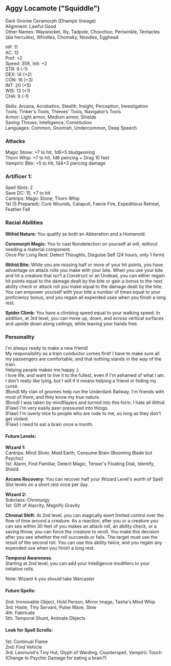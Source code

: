 ## Aggy Locamote ("Squiddle") 
Dark Gnome Ceramorph (Dhampir lineage) \
Alignment: Lawful Good \
Other Names: Waywocket, Illy, Tadpole, Choochoo, Periwinkle, Tentacles (ala hercules), Whistles, Chomsky, Noodles, Egghead

HP: 11 \
AC: 12 \
Prof: +2 \
Speed: 35ft, Init: +2 \
STR: 9  (-1) \
DEX: 14 (+2) \
CON: 16 (+3) \
INT: 20 (+5) \
WIS: 12 (+1) \
CHA: 9  (-1) 

Skills: Arcana, Acrobatics, Stealth, Insight, Perception, Investigation \
Tools: Tinker's Tools, Thieves' Tools, Navigator’s Tools \
Armor: Light armor, Medium armor, Shields \
Saving Throws: Intelligence, Constitution \
Languages: Common, Gnomish, Undercommon, Deep Speech

### Attacks
Magic Stone: +7 to hit, 1d6+5 bludgeoning \
Thorn Whip: +7 to hit, 1d6 peircing + Drag 10 feet \
Vampiric Bite: +5 to hit, 1d4+3 piercing damage

### Artificer 1: 
Spell Slots: 2 \
Save DC: 15, +7 to hit \
Cantrips: Magic Stone, Thorn Whip \
1st (5 Prepared): Cure Wounds, Catapult, Faerie Fire, Expeditious Retreat, Feather Fall

### Racial Abilities
**Illithid Nature:**
You qualify as both an Abberation and a Humanoid. 

**Ceremorph Magic:**
You to cast Nondetection on yourself at will, without needing a material component. \
Once Per Long Rest: Detect Thoughts, Disguise Self (24 hours, only 1 form) 

**Illithid Bite:**
While you are missing half or more of your hit points, you have advantage on attack rolls you make with your bite. When you use your bite and hit a creature that isn’t a Construct or an Undead, you can either regain hit points equal to the damage dealt by the bite or gain a bonus to the next ability check or attack roll you make equal to the damage dealt by the bite. You can empower yourself with your bite a number of times equal to your proficiency bonus, and you regain all expended uses when you finish a long rest.

**Spider Climb:** You have a climbing speed equal to your walking speed. In addition, at 3rd level, you can move up, down, and across vertical surfaces and upside down along ceilings, while leaving your hands free.

### Personality
I'm always ready to make a new friend! \
My responsibility as a train conductor comes first! I have to make sure all my passengers are comfortable, and that nothing stands in the way of the train. \
Helping people makes me happy :) \
I love life, and want to live it to the fullest, even if I'm ashamed of what I am. \
I don't really like lying, but I will if it means helping a friend or hiding my curse. \
(Bond) My clan of gnomes help run the Underdark Railway. I'm friends with most of them, and they know my true nature. \
(Bond) I was taken by mindflayers and turned into this form. I hate all illithid. \
(Flaw) I'm very easily peer pressured into things. \
(Flaw) I'm overly nice to people who are rude to me, so long as they don't get violent. \
(Flaw) I need to eat a brain once a month. 


#### Future Levels:
**Wizard 1:** \
Cantrips: Mind Sliver, Mold Earth, Consume Brain (Booming Blade but Psychic) \
1st: Alarm, Find Familiar, Detect Magic, Tenser's Floating Disk, Identify, Shield 

**Arcane Recovery:**
You can recover half your Wizard Level's worth of Spell Slot levels on a short rest once per day. 

**Wizard 2:** \
Subclass: Chronurgy \
1st: Gift of Alacrity, Magnify Gravity

**Chronal Shift:**
At 2nd level, you can magically exert limited control over the flow of time around a creature. As a reaction, after you or a creature you can see within 30 feet of you makes an attack roll, an ability check, or a saving throw, you can force the creature to reroll. You make this decision after you see whether the roll succeeds or fails. The target must use the result of the second roll. You can use this ability twice, and you regain any expended use when you finish a long rest.

**Temporal Awareness** \
Starting at 2nd level, you can add your Intelligence modifiers to your initiative rolls.

Note: Wizard 4 you should take Warcaster
#### Future Spells:
2nd: Immovable Object, Hold Person, Mirror Image, Tasha's Mind Whip \
3rd: Haste, Tiny Servant, Pulse Wave, Slow \
4th: Fabricate \
5th: Temporal Shunt, Animate Objects

#### Look for Spell Scrolls: 
1st: Continual Flame \
2nd: Find Vehicle \
3rd: Leomund's Tiny Hut, Glyph of Warding, Counterspell,  Vampiric Touch (Change to Psychic Damage for eating a brain?)
